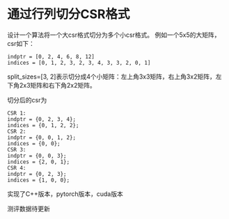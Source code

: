 # 通过行列切分CSR格式

设计一个算法将一个大csr格式切分为多个小csr格式。
例如一个5x5的大矩阵，csr如下：

```
indptr = [0, 2, 4, 6, 8, 12]
indices = [0, 1, 2, 3, 2, 3, 4, 3, 3, 2, 0, 1]
```

split_sizes=[3, 2]表示切分成4个小矩阵：左上角3x3矩阵，右上角3x2矩阵，左下角2x3矩阵和右下角2x2矩阵。

切分后的csr为

```
CSR 1:
indptr = {0, 2, 3, 4};
indices = {0, 1, 2, 2};
CSR 2:
indptr = {0, 0, 1, 2};
indices = {0, 0};
CSR 3:
indptr = {0, 0, 3};
indices = {2, 0, 1};
CSR 4:
indptr = {0, 2, 3};
indices = {1, 0, 0};
```

实现了C++版本，pytorch版本，cuda版本

测评数据待更新
